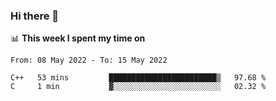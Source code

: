 ### Hi there 👋

📊 __This week I spent my time on__
<!--START_SECTION:waka-->

```text
From: 08 May 2022 - To: 15 May 2022

C++   53 mins         ████████████████████████▒   97.68 %
C     1 min           ▓░░░░░░░░░░░░░░░░░░░░░░░░   02.32 %
```

<!--END_SECTION:waka-->
<!--
**SREEHARI-M-S/SREEHARI-M-S** is a ✨ _special_ ✨ repository because its `README.md` (this file) appears on your GitHub profile.

Here are some ideas to get you started:

- 🔭 I’m currently working on ...
- 🌱 I’m currently learning ...
- 👯 I’m looking to collaborate on ...
- 🤔 I’m looking for help with ...
- 💬 Ask me about ...
- 📫 How to reach me: ...
- 😄 Pronouns: ...
- ⚡ Fun fact: ...
-->
